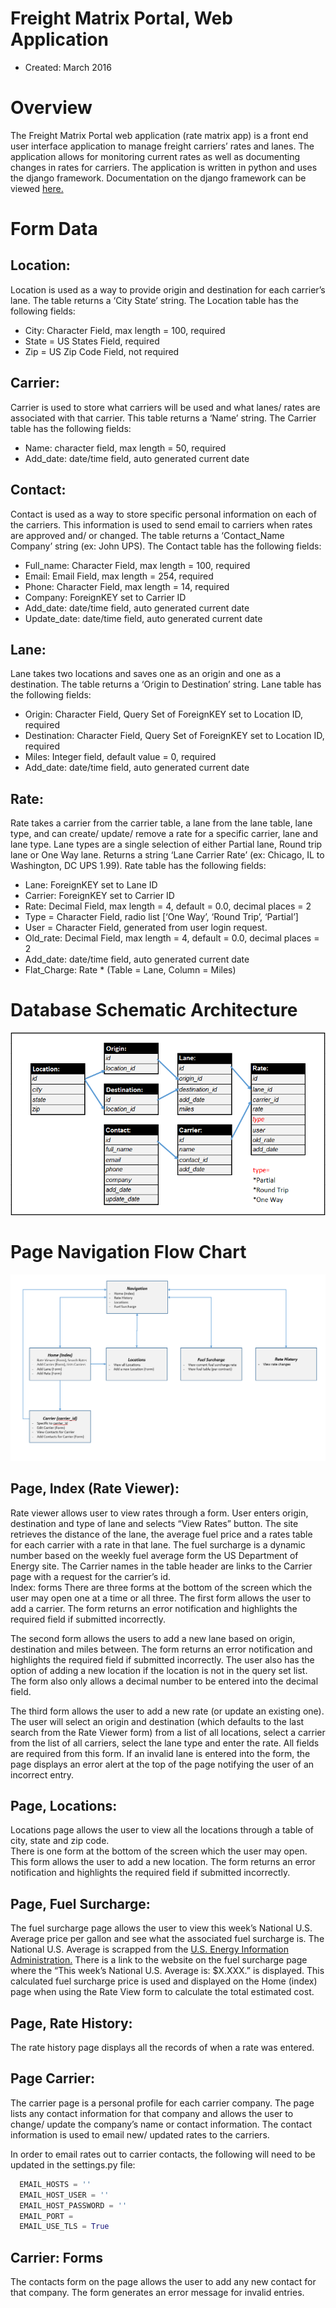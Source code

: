 Freight Matrix Portal, Web Application
======================
+ Created: March 2016

# Overview
The Freight Matrix Portal web application (rate matrix app) is a front end user interface application to manage freight carriers’ rates and lanes.  The application allows for monitoring current rates as well as documenting changes in rates for carriers.  The application is written in python and uses the django framework.  Documentation on the django framework can be viewed [here.](https://www.djangoproject.com/)

# Form Data
Location: 
-----------
Location is used as a way to provide origin and destination for each carrier’s lane.  The table returns a ‘City State’ string.  The Location table has the following fields:
-	City:  Character Field, max length = 100, required
-	State = US States Field, required
-	Zip = US Zip Code Field, not required

Carrier: 
-----------
Carrier is used to store what carriers will be used and what lanes/ rates are associated with that carrier. This table returns a ‘Name’ string.  The Carrier table has the following fields:
-	Name: character field, max length = 50, required
-	Add_date: date/time field, auto generated current date

Contact: 
-----------
Contact is used as a way to store specific personal information on each of the carriers.  This information is used to send email to carriers when rates are approved and/ or changed.  The table returns a ‘Contact_Name Company’ string (ex: John UPS).  The Contact table has the following fields:
-	Full_name: Character Field, max length = 100, required
-	Email: Email Field, max length = 254, required
-	Phone: Character Field, max length = 14, required
-	Company: ForeignKEY set to Carrier ID
-	Add_date: date/time field, auto generated current date
-	Update_date: date/time field, auto generated current date

Lane: 
-----------
Lane takes two locations and saves one as an origin and one as a destination.  The table returns a ‘Origin to Destination’ string. Lane table has the following fields:
-	Origin: Character Field, Query Set of ForeignKEY set to Location ID, required
-	Destination: Character Field, Query Set of ForeignKEY set to Location ID, required
-	Miles: Integer field, default value = 0, required
-	Add_date: date/time field, auto generated current date

Rate: 
-----------
Rate takes a carrier from the carrier table, a lane from the lane table, lane type, and can create/ update/ remove a rate for a specific carrier, lane and lane type.  Lane types are a single selection of either Partial lane, Round trip lane or One Way lane.  Returns a string ‘Lane Carrier Rate’ (ex: Chicago, IL to Washington, DC UPS 1.99).  Rate table has the following fields:
-	Lane: ForeignKEY set to Lane ID
-	Carrier: ForeignKEY set to Carrier ID
-	Rate: Decimal Field, max length = 4, default = 0.0, decimal places = 2
-	Type = Character Field, radio list [‘One Way’, ‘Round Trip’, ‘Partial’]
-	User = Character Field, generated from user login request.
-	Old_rate: Decimal Field, max length = 4, default = 0.0, decimal places = 2
-	Add_date: date/time field, auto generated current date
-	Flat_Charge: Rate * (Table = Lane, Column = Miles)

# Database Schematic Architecture
![alt text](https://github.com/EttelasK/Freight_RateMatrix/blob/master/readme_img/architecture.png)

# Page Navigation Flow Chart
![alt text](https://github.com/EttelasK/Freight_RateMatrix/blob/master/readme_img/page_flow.png)

Page, Index (Rate Viewer):
----------
Rate viewer allows user to view rates through a form.  User enters origin, destination and type of lane and selects “View Rates” button.  The site retrieves the distance of the lane, the average fuel price and a rates table for each carrier with a rate in that lane.  The fuel surcharge is a dynamic number based on the weekly fuel average form the US Department of Energy site.   The Carrier names in the table header are links to the Carrier page with a request for the carrier’s id.  
Index: forms
There are three forms at the bottom of the screen which the user may open one at a time or all three.  The first form allows the user to add a carrier.  The form returns an error notification and highlights the required field if submitted incorrectly. 
  				 
The second form allows the users to add a new lane based on origin, destination and miles between. The form returns an error notification and highlights the required field if submitted incorrectly.  The user also has the option of adding a new location if the location is not in the query set list.  The form also only allows a decimal number to be entered into the decimal field. 
  			 

The third form allows the user to add a new rate (or update an existing one).  The user will select an origin and destination (which defaults to the last search from the Rate Viewer form) from a list of all locations, select a carrier from the list of all carriers, select the lane type and enter the rate.  All fields are required from this form.  If an invalid lane is entered into the form, the page displays an error alert at the top of the page notifying the user of an incorrect entry.
  			 

Page, Locations:
----------
Locations page allows the user to view all the locations through a table of city, state and zip code.  
There is one form at the bottom of the screen which the user may open.  This form allows the user to add a new location.  The form returns an error notification and highlights the required field if submitted incorrectly. 


Page, Fuel Surcharge:
----------
The fuel surcharge page allows the user to view this week’s National U.S. Average price per gallon and see what the associated fuel surcharge is.  The National U.S. Average is scrapped from the [U.S. Energy Information Administration.](http://www.eia.gov/dnav/pet/pet_pri_gnd_dcus_nus_w.htm) There is a link to the website on the fuel surcharge page where the “This week’s National U.S. Average is: $X.XXX.” is displayed.  This calculated fuel surcharge price is used and displayed on the Home (index) page when using the Rate View form to calculate the total estimated cost. 
 
Page, Rate History:
----------
The rate history page displays all the records of when a rate was entered.  
 
Page Carrier:
----------
The carrier page is a personal profile for each carrier company.  The page lists any contact information for that company and allows the user to change/ update the company’s name or contact information.  The contact information is used to email new/ updated rates to the carriers.  
 
In order to email rates out to carrier contacts, the following will need to be updated in the settings.py file:
  ```python
    EMAIL_HOSTS = ''
    EMAIL_HOST_USER = ''
    EMAIL_HOST_PASSWORD = ''
    EMAIL_PORT = 
    EMAIL_USE_TLS = True 
  ```

Carrier: Forms
----------
The contacts form on the page allows the user to add any new contact for that company.  The form generates an error message for invalid entries.
 





